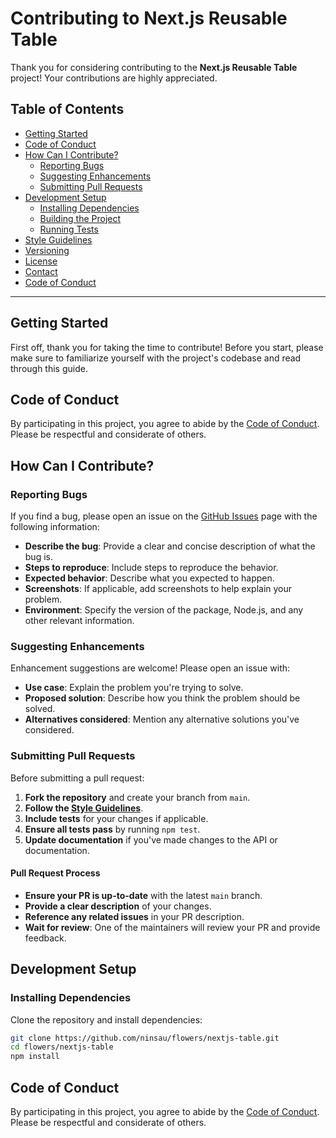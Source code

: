 # Contributing to Next.js Reusable Table

Thank you for considering contributing to the **Next.js Reusable Table** project! Your contributions are highly appreciated.

## Table of Contents

- [Getting Started](#getting-started)
- [Code of Conduct](#code-of-conduct)
- [How Can I Contribute?](#how-can-i-contribute)
  - [Reporting Bugs](#reporting-bugs)
  - [Suggesting Enhancements](#suggesting-enhancements)
  - [Submitting Pull Requests](#submitting-pull-requests)
- [Development Setup](#development-setup)
  - [Installing Dependencies](#installing-dependencies)
  - [Building the Project](#building-the-project)
  - [Running Tests](#running-tests)
- [Style Guidelines](#style-guidelines)
- [Versioning](#versioning)
- [License](#license)
- [Contact](#contact)
- [Code of Conduct](#code-of-conduct)

---

## Getting Started

First off, thank you for taking the time to contribute! Before you start, please make sure to familiarize yourself with the project's codebase and read through this guide.

## Code of Conduct

By participating in this project, you agree to abide by the [Code of Conduct](CODE_OF_CONDUCT.md). Please be respectful and considerate of others.

## How Can I Contribute?

### Reporting Bugs

If you find a bug, please open an issue on the [GitHub Issues](https://github.com/ninsau/flowers/nextjs-table/issues) page with the following information:

- **Describe the bug**: Provide a clear and concise description of what the bug is.
- **Steps to reproduce**: Include steps to reproduce the behavior.
- **Expected behavior**: Describe what you expected to happen.
- **Screenshots**: If applicable, add screenshots to help explain your problem.
- **Environment**: Specify the version of the package, Node.js, and any other relevant information.

### Suggesting Enhancements

Enhancement suggestions are welcome! Please open an issue with:

- **Use case**: Explain the problem you're trying to solve.
- **Proposed solution**: Describe how you think the problem should be solved.
- **Alternatives considered**: Mention any alternative solutions you've considered.

### Submitting Pull Requests

Before submitting a pull request:

1. **Fork the repository** and create your branch from `main`.
2. **Follow the [Style Guidelines](#style-guidelines)**.
3. **Include tests** for your changes if applicable.
4. **Ensure all tests pass** by running `npm test`.
5. **Update documentation** if you've made changes to the API or documentation.

#### Pull Request Process

- **Ensure your PR is up-to-date** with the latest `main` branch.
- **Provide a clear description** of your changes.
- **Reference any related issues** in your PR description.
- **Wait for review**: One of the maintainers will review your PR and provide feedback.

## Development Setup

### Installing Dependencies

Clone the repository and install dependencies:

```bash
git clone https://github.com/ninsau/flowers/nextjs-table.git
cd flowers/nextjs-table
npm install
```

## Code of Conduct

By participating in this project, you agree to abide by the [Code of Conduct](CODE_OF_CONDUCT.md). Please be respectful and considerate of others.
